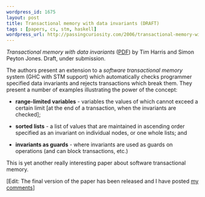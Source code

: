 ```yaml
--- 
wordpress_id: 1675
layout: post
title: Transactional memory with data invariants (DRAFT)
tags : [papers, cs, stm, haskell]
wordpress_url: http://passingcuriosity.com/2006/transactional-memory-with-data-invariants-draft/
---
```


*Transactional memory with data invariants* ([PDF][pdf]) by Tim Harris and
Simon Peyton Jones. Draft, under submission.

[pdf]: http://research.microsoft.com/~tharris/drafts/2006-invariants-draft.pdf

The authors present an extension to a *software transactional memory* system
(GHC with STM support) which automatically checks programmer specified data
invariants and rejects transactions which break them. They present a number of
examples illustrating the power of the concept:

* **range-limited variables** - variables the values of which cannot exceed a
  certain limit [at the end of a transaction, when the invariants are
  checked];

* **sorted lists** - a list of values that are maintained in ascending order
  specified as an invariant on individual nodes, or one whole lists; and

* **invariants as guards** - where invariants are used as guards on operations
  (and can block transactions, etc.)

This is yet another really interesting paper about software transactional
memory.

[Edit: The final version of the paper has been released and I have posted [my
comments](/2006/transactional-memory-with-data-invariants/)]